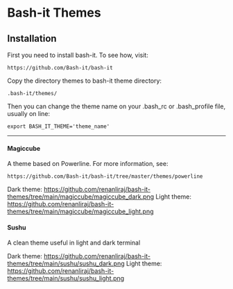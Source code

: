 # Bash-it Themes

## Installation

First you need to install bash-it. To see how, visit:

````https://github.com/Bash-it/bash-it````

Copy the directory themes to bash-it theme directory:

````.bash-it/themes/````

Then you can change the theme name on your .bash_rc or .bash_profile file, usually on line:

````export BASH_IT_THEME='theme_name'````

----

#### Magiccube
A theme based on Powerline. For more information, see:

````https://github.com/Bash-it/bash-it/tree/master/themes/powerline````

Dark theme: https://github.com/renanliraj/bash-it-themes/tree/main/magiccube/magiccube_dark.png
Light theme: https://github.com/renanliraj/bash-it-themes/tree/main/magiccube/magiccube_light.png

#### Sushu
A clean theme useful in light and dark terminal

Dark theme: https://github.com/renanliraj/bash-it-themes/tree/main/sushu/sushu_dark.png
Light theme: https://github.com/renanliraj/bash-it-themes/tree/main/sushu/sushu_light.png